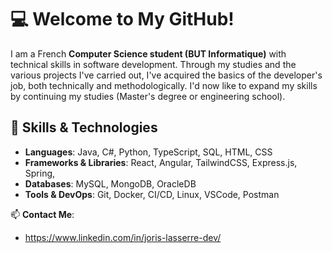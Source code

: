 # 💻 Welcome to My GitHub!

I am a French **Computer Science student (BUT Informatique)** with technical skills in software development. Through my studies and the various projects I've carried out, I've acquired the basics of the developer's job, both technically and methodologically. I'd now like to expand my skills by continuing my studies (Master's degree or engineering school).

## 🚀 Skills & Technologies

- **Languages**: Java, C#, Python, TypeScript, SQL, HTML, CSS 
- **Frameworks & Libraries**: React, Angular, TailwindCSS, Express.js, Spring,  
- **Databases**: MySQL, MongoDB, OracleDB  
- **Tools & DevOps**: Git, Docker, CI/CD, Linux, VSCode, Postman  
  
📫 **Contact Me**: 
- https://www.linkedin.com/in/joris-lasserre-dev/

